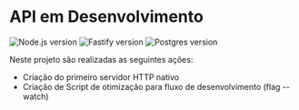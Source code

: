 # API em Desenvolvimento

<p align="left">
    <img src="https://img.shields.io/badge/node-v22.10.6-green?logo=node.js&labelColor=black" alt="Node.js version">
    <img src="https://img.shields.io/badge/fastify-v5.2.1-gray?logo=fastify&labelColor=black" alt="Fastify version">
    <img src="https://img.shields.io/badge/postgres-v3.4.5-blue?labelColor=black" alt="Postgres version">
</p>

Neste projeto são realizadas as seguintes ações:
- Criação do primeiro servidor HTTP nativo
- Criação de Script de otimização para fluxo de desenvolvimento (flag --watch)
